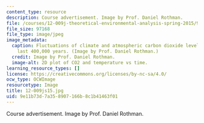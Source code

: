 ```yaml
---
content_type: resource
description: Course advertisement. Image by Prof. Daniel Rothman.
file: /courses/12-009j-theoretical-environmental-analysis-spring-2015/9e11b73d7a358907166b8c1b41463f01_12-009js15.jpg
file_size: 97168
file_type: image/jpeg
image_metadata:
  caption: Fluctuations of climate and atmospheric carbon dioxide levels over the
    last 400,000 years. (Image by Prof. Daniel Rothman.)
  credit: Image by Prof. Daniel Rothman.
  image-alt: 2D plot of CO2 and temperature vs time.
learning_resource_types: []
license: https://creativecommons.org/licenses/by-nc-sa/4.0/
ocw_type: OCWImage
resourcetype: Image
title: 12-009js15.jpg
uid: 9e11b73d-7a35-8907-166b-8c1b41463f01
---
```

Course advertisement. Image by Prof. Daniel Rothman.